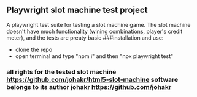 ## Playwright slot machine test project
A playwright test suite for testing a slot machine game.
The slot machine doesn't have much functionality (wining combinations,
player's credit meter), and the tests are preaty basic
###installation and use:
- clone the repo
- open terminal and type "npm i" and then "npx playwright test"
### all rights for the tested slot machine https://github.com/johakr/html5-slot-machine software belongs to its author johakr https://github.com/johakr
